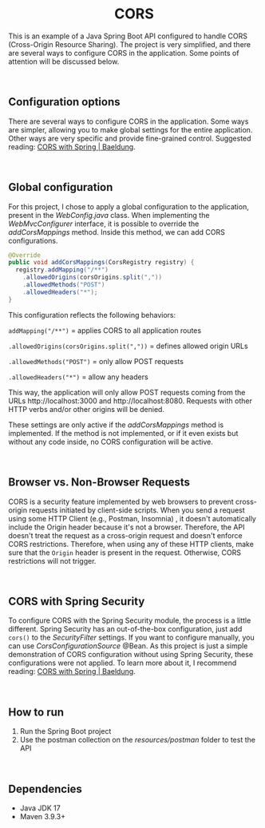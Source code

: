 <h1 align="center"><strong>CORS</strong></h1>

This is an example of a Java Spring Boot API configured to handle CORS (Cross-Origin Resource Sharing). The project is very simplified, and there are several ways to configure CORS in the application. Some points of attention will be discussed below.

&nbsp;

## Configuration options

There are several ways to configure CORS in the application. Some ways are simpler, allowing you to make global settings for the entire application. Other ways are very specific and provide fine-grained control. Suggested reading: [CORS with Spring | Baeldung](https://www.baeldung.com/spring-cors).

&nbsp;

## Global configuration

For this project, I chose to apply a global configuration to the application, present in the *WebConfig.java* class. When implementing the *WebMvcConfigurer* interface, it is possible to override the *addCorsMappings* method. Inside this method, we can add CORS configurations.

```java
@Override
public void addCorsMappings(CorsRegistry registry) {
  registry.addMapping("/**")
    .allowedOrigins(corsOrigins.split(","))
    .allowedMethods("POST")
    .allowedHeaders("*");
}
```

This configuration reflects the following behaviors:

``addMapping("/**")`` = applies CORS to all application routes

``.allowedOrigins(corsOrigins.split(","))`` = defines allowed origin URLs

``.allowedMethods("POST")`` = only allow POST requests

``.allowedHeaders("*")`` = allow any headers

This way, the application will only allow POST requests coming from the URLs http://localhost:3000 and http://localhost:8080. Requests with other HTTP verbs and/or other origins will be denied.

These settings are only active if the *addCorsMappings* method is implemented. If the method is not implemented, or if it even exists but without any code inside, no CORS configuration will be active.

&nbsp;

## Browser vs. Non-Browser Requests

CORS is a security feature implemented by web browsers to prevent cross-origin requests initiated by client-side scripts. When you send a request using some HTTP Client (e.g., Postman, Insomnia) , it doesn't automatically include the Origin header because it's not a browser. Therefore, the API doesn't treat the request as a cross-origin request and doesn't enforce CORS restrictions. Therefore, when using any of these HTTP clients, make sure that the ``Origin`` header is present in the request. Otherwise, CORS restrictions will not trigger.

&nbsp;

## CORS with Spring Security

To configure CORS with the Spring Security module, the process is a little different. Spring Security has an out-of-the-box configuration, just add ``cors()`` to the *SecurityFilter* settings. If you want to configure manually, you can use *CorsConfigurationSource* @Bean. As this project is just a simple demonstration of CORS configuration without using Spring Security, these configurations were not applied. To learn more about it, I recommend reading: [CORS with Spring | Baeldung](https://www.baeldung.com/spring-cors).

&nbsp;

## **How to run**

1. Run the Spring Boot project
1. Use the postman collection on the *resources/postman* folder to test the API

&nbsp;

## **Dependencies**

- Java JDK 17
- Maven 3.9.3+
